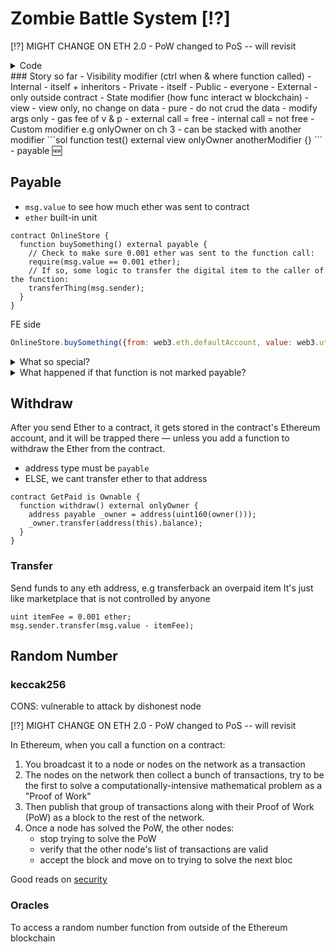 # Zombie Battle System [⁉️]
[⁉️] MIGHT CHANGE ON ETH 2.0 - PoW changed to PoS -- will revisit

<details>
<summary>Code</summary>

zombieAttack.sol
  ```sol
  pragma solidity >=0.5.0 <0.6.0;

  import "./zombiehelper.sol";

  contract ZombieAttack is ZombieHelper {
    uint randNonce = 0;
    uint attackVictoryProbability = 70;

    function randMod(uint _modulus) internal returns(uint) {
      randNonce++;
      return uint(keccak256(abi.encodePacked(now, msg.sender, randNonce))) % _modulus;
    }

    function attack(uint _zombieId, uint _targetId) external ownerOf(_zombieId) {
      Zombie storage myZombie = zombies[_zombieId];
      Zombie storage enemyZombie = zombies[_targetId];
      uint rand = randMod(100);
    }
  }

  ```
zombieHelper.sol
  ```sol
    pragma solidity >=0.5.0 <0.6.0;

    import "./zombiefeeding.sol";

    contract ZombieHelper is ZombieFeeding {

      uint levelUpFee = 0.001 ether;

      modifier aboveLevel(uint _level, uint _zombieId) {
        require(zombies[_zombieId].level >= _level);
        _;
      }

      // 1. Create withdraw function here
      function withdraw() external onlyOwner {
        address payable _owner = address(uint160(owner()));
        _owner.transfer(address(this).balance);
      }
      // 2. Create setLevelUpFee function here
      function setLevelUpFee(uint _fee) external onlyOwner {
        levelUpFee = _fee;
      }
      function levelUp(uint _zombieId) external payable {
        require(msg.value == levelUpFee);
        zombies[_zombieId].level++;
      }

      function changeName(uint _zombieId, string calldata _newName) external aboveLevel(2, _zombieId) {
        require(msg.sender == zombieToOwner[_zombieId]);
        zombies[_zombieId].name = _newName;
      }

      function changeDna(uint _zombieId, uint _newDna) external aboveLevel(20, _zombieId) {
        require(msg.sender == zombieToOwner[_zombieId]);
        zombies[_zombieId].dna = _newDna;
      }

      function getZombiesByOwner(address _owner) external view returns(uint[] memory) {
        uint[] memory result = new uint[](ownerZombieCount[_owner]);
        uint counter = 0;
        for (uint i = 0; i < zombies.length; i++) {
          if (zombieToOwner[i] == _owner) {
            result[counter] = i;
            counter++;
          }
        }
        return result;
      }
    }
  ```
  zombiefeeding.sol
  ```sol
    pragma solidity >=0.5.0 <0.6.0;

    import "./zombiefactory.sol";

    contract KittyInterface {
      function getKitty(uint256 _id) external view returns (
        bool isGestating,
        bool isReady,
        uint256 cooldownIndex,
        uint256 nextActionAt,
        uint256 siringWithId,
        uint256 birthTime,
        uint256 matronId,
        uint256 sireId,
        uint256 generation,
        uint256 genes
      );
    }

    contract ZombieFeeding is ZombieFactory {
      KittyInterface kittyContract;

      // 1. Create modifier here
      modifier ownerOf(uint _zombieId) {
        require(msg.sender == zombieToOwner[_zombieId]);
        _;
      }

      function setKittyContractAddress(address _address) external onlyOwner {
        kittyContract = KittyInterface(_address);
      }

      function _triggerCooldown(Zombie storage _zombie) internal {
        _zombie.readyTime = uint32(now + cooldownTime);
      }

      function _isReady(Zombie storage _zombie) internal view returns (bool) {
          return (_zombie.readyTime <= now);
      }

      // 2. Add modifier to function definition:
      function feedAndMultiply(uint _zombieId, uint _targetDna, string memory _species) internal ownerOf(_zombieId) {
        // 3. Remove this line
        Zombie storage myZombie = zombies[_zombieId];
        require(_isReady(myZombie));
        _targetDna = _targetDna % dnaModulus;
        uint newDna = (myZombie.dna + _targetDna) / 2;
        if (keccak256(abi.encodePacked(_species)) == keccak256(abi.encodePacked("kitty"))) {
          newDna = newDna - newDna % 100 + 99;
        }
        _createZombie("NoName", newDna);
        _triggerCooldown(myZombie);
      }

      function feedOnKitty(uint _zombieId, uint _kittyId) public {
        uint kittyDna;
        (,,,,,,,,,kittyDna) = kittyContract.getKitty(_kittyId);
        feedAndMultiply(_zombieId, kittyDna, "kitty");
      }
    }

  ```
</details>
### Story so far
- Visibility modifier (ctrl when & where function called)
  - Internal - itself + inheritors
  - Private - itself
  - Public - everyone
  - External - only outside contract
- State modifier (how func interact w blockchain)
  - view - view only, no change on data
  - pure - do not crud the data - modify args only
  - gas fee of v & p
    - external call = free
    - internal call = not free
- Custom modifier e.g onlyOwner on ch 3
  - can be stacked with another modifier
  ```sol
  function test() external view onlyOwner anotherModifier {}
  ```
- payable 🆕

## Payable
- `msg.value` to see how much ether was sent to contract
- `ether` built-in unit
```sol
contract OnlineStore {
  function buySomething() external payable {
    // Check to make sure 0.001 ether was sent to the function call:
    require(msg.value == 0.001 ether);
    // If so, some logic to transfer the digital item to the caller of the function:
    transferThing(msg.sender);
  }
}
```

FE side
```js
OnlineStore.buySomething({from: web3.eth.defaultAccount, value: web3.utils.toWei(0.001)})
```

<details>
  <summary>What so special?</summary>
  Let that sink in for a minute. When you call an API function on a normal web server, you can't send US dollars along with your function call — nor can you send Bitcoin.

  But in Ethereum, because both the money (Ether), the data (transaction payload), and the contract code itself all live on Ethereum, it's possible for you to call a function and pay money to the contract at the same time.

  This allows for some really interesting logic, like requiring a certain payment to the contract in order to execute a function.
</details>
<details>
  <summary>What happened if that function is not marked payable?</summary>
  The transaction will be rejected if we sent ether without `payable` keywords
</details>

## Withdraw
After you send Ether to a contract, it gets stored in the contract's Ethereum account, and it will be trapped there — unless you add a function to withdraw the Ether from the contract.

- address type must be `payable`
- ELSE, we cant transfer ether to that address

```sol
contract GetPaid is Ownable {
  function withdraw() external onlyOwner {
    address payable _owner = address(uint160(owner()));
    _owner.transfer(address(this).balance);
  }
}

```

### Transfer
Send funds to any eth address, e.g transferback an overpaid item
It's just like marketplace that is not controlled by anyone
```sol
uint itemFee = 0.001 ether;
msg.sender.transfer(msg.value - itemFee);
```


## Random Number
### keccak256
CONS: vulnerable to attack by dishonest node

[⁉️] MIGHT CHANGE ON ETH 2.0 - PoW changed to PoS -- will revisit

In Ethereum, when you call a function on a contract:
1. You broadcast it to a node or nodes on the network as a transaction
2. The nodes on the network then collect a bunch of transactions, try to be the first to solve a computationally-intensive mathematical problem as a "Proof of Work"
3. Then publish that group of transactions along with their Proof of Work (PoW) as a block to the rest of the network.
4. Once a node has solved the PoW, the other nodes:
    -  stop trying to solve the PoW
    - verify that the other node's list of transactions are valid
    - accept the block and move on to trying to solve the next bloc

Good reads on [security](https://ethereum.stackexchange.com/questions/191/how-can-i-securely-generate-a-random-number-in-my-smart-contract)

### Oracles
To access a random number function from outside of the Ethereum blockchain
